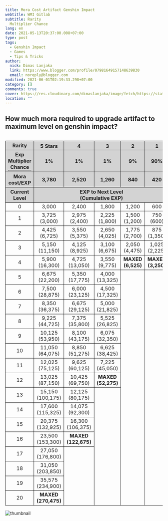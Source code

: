 ```yaml
---
title: Mora Cost Artifact Genshin Impact
webtitle: WMI Gitlab
subtitle: Rarity																																																																			 																		Exp
  Multiplier Chance
lang: en
date: 2021-05-13T20:37:00.008+07:00
type: post
tags:
  - Genshin Impact
  - Games
  - Tips & Tricks
author:
  nick: Dimas Lanjaka
  link: https://www.blogger.com/profile/07981649157148639830
  email: noreply@blogger.com
modified: 2021-06-01T02:19:33.298+07:00
category: []
comments: true
cover: https://res.cloudinary.com/dimaslanjaka/image/fetch/https://static.wikia.nocookie.net/gensin-impact/images/2/2b/Icon_5_Stars.png/revision/latest/scale-to-width-down/63?cb=20201226100736
location: ""
---
```


<h2>How much mora required to upgrade artifact to maximum level on genshin impact?</h2><div style="overflow-x: auto">	<table id="gi" class="border">		<tbody>			<tr class="bg-grey">				<th>Rarity</th>				<th>					<img alt="5 Stars" src="https://res.cloudinary.com/dimaslanjaka/image/fetch/https://static.wikia.nocookie.net/gensin-impact/images/2/2b/Icon_5_Stars.png/revision/latest/scale-to-width-down/63?cb=20201226100736" title="5 Stars" width="63" height="16">				</th>				<th>					<img alt="4 Stars" src="https://res.cloudinary.com/dimaslanjaka/image/fetch/https://static.wikia.nocookie.net/gensin-impact/images/7/77/Icon_4_Stars.png/revision/latest/scale-to-width-down/51?cb=20201226100702" title="4 Stars" width="51" height="16">				</th>				<th>					<img alt="3 Stars" src="https://res.cloudinary.com/dimaslanjaka/image/fetch/https://static.wikia.nocookie.net/gensin-impact/images/1/11/Icon_3_Stars.png/revision/latest/scale-to-width-down/40?cb=20201226100630" title="3 Stars" width="40" height="16">				</th>				<th>					<img alt="2 Stars" src="https://res.cloudinary.com/dimaslanjaka/image/fetch/https://static.wikia.nocookie.net/gensin-impact/images/6/64/Icon_2_Stars.png/revision/latest/scale-to-width-down/28?cb=20201226100559" title="2 Stars" width="28" height="16">				</th>				<th>					<img alt="1 Star" src="https://res.cloudinary.com/dimaslanjaka/image/fetch/https://static.wikia.nocookie.net/gensin-impact/images/b/b7/Icon_1_Star.png/revision/latest/scale-to-width-down/16?cb=20201226100531" title="1 Star" width="16" height="16">				</th>			</tr> 			<tr class="bg-grey">				<th>					<div class="tooltip">						Exp Multiplier Chance 						<span class="tooltiptext"><p>								When consuming an enhanced artifact, in addition to the Base EXP 								granted, 80% of the EXP used for its upgrades will be recovered 								at no extra Mora. For example, using a 								<img alt="4 Stars" src="https://res.cloudinary.com/dimaslanjaka/image/fetch/https://static.wikia.nocookie.net/gensin-impact/images/7/77/Icon_4_Stars.png/revision/latest/scale-to-width-down/51?cb=20201226100702" title="4 Stars" width="51" height="16" style="display: inline">								Level 16 artifact is worth 100,660 EXP (2,520 + 0.8 × 122,675), 								and costs 2,520 Mora. 							</p></span>					</div>				</th>				<th>1%</th>				<th>1%</th>				<th>1%</th>				<th>9%</th>				<th>90%</th>			</tr>			<tr class="bg-grey">				<th>Mora cost/EXP</th>				<th>3,780</th>				<th>2,520</th>				<th>1,260</th>				<th>840</th>				<th>420</th>			</tr> 			<tr class="bg-grey">				<th>					Current 					<br>					Level 				</th>				<th colspan="5">					EXP to Next Level 					<br>					(Cumulative EXP) 				</th>			</tr> 			<tr>				<td>0</td>				<td>3,000</td>				<td>2,400</td>				<td>1,800</td>				<td>1,200</td>				<td>600</td>			</tr>			<tr>				<td>1</td>				<td>					3,725 					<br>					(3,000) 				</td>				<td>					2,975 					<br>					(2,400) 				</td>				<td>					2,225 					<br>					(1,800) 				</td>				<td>					1,500 					<br>					(1,200) 				</td>				<td>					750 					<br>					(600) 				</td>			</tr>			<tr>				<td>2</td>				<td>					4,425 					<br>					(6,725) 				</td>				<td>					3,550 					<br>					(5,375) 				</td>				<td>					2,650 					<br>					(4,025) 				</td>				<td>					1,775 					<br>					(2,700) 				</td>				<td>					875 					<br>					(1,350) 				</td>			</tr>			<tr>				<td>3</td>				<td>					5,150 					<br>					(11,150) 				</td>				<td>					4,125 					<br>					(8,925) 				</td>				<td>					3,100 					<br>					(6,675) 				</td>				<td>					2,050 					<br>					(4,475) 				</td>				<td>					1,025 					<br>					(2,225) 				</td>			</tr>			<tr>				<td>4</td>				<td>					5,900 					<br>					(16,300) 				</td>				<td>					4,725 					<br>					(13,050) 				</td>				<td>					3,550 					<br>					(9,775) 				</td>				<td>					<strong>						MAXED 						<br>						(6,525) 					</strong>				</td>				<td>					<strong>						MAXED 						<br>						(3,250) 					</strong>				</td>			</tr>			<tr>				<td>5</td>				<td>					6,675 					<br>					(22,200) 				</td>				<td>					5,350 					<br>					(17,775) 				</td>				<td>					4,000 					<br>					(13,325) 				</td>				<td rowspan="16"></td>				<td rowspan="16"></td>			</tr>			<tr>				<td>6</td>				<td>					7,500 					<br>					(28,875) 				</td>				<td>					6,000 					<br>					(23,125) 				</td>				<td>					4,500 					<br>					(17,325) 				</td>			</tr>			<tr>				<td>7</td>				<td>					8,350 					<br>					(36,375) 				</td>				<td>					6,675 					<br>					(29,125) 				</td>				<td>					5,000 					<br>					(21,825) 				</td>			</tr>			<tr>				<td>8</td>				<td>					9,225 					<br>					(44,725) 				</td>				<td>					7,375 					<br>					(35,800) 				</td>				<td>					5,525 					<br>					(26,825) 				</td>			</tr>			<tr>				<td>9</td>				<td>					10,125 					<br>					(53,950) 				</td>				<td>					8,100 					<br>					(43,175) 				</td>				<td>					6,075 					<br>					(32,350) 				</td>			</tr>			<tr>				<td>10</td>				<td>					11,050 					<br>					(64,075) 				</td>				<td>					8,850 					<br>					(51,275) 				</td>				<td>					6,625 					<br>					(38,425) 				</td>			</tr>			<tr>				<td>11</td>				<td>					12,025 					<br>					(75,125) 				</td>				<td>					9,625 					<br>					(60,125) 				</td>				<td>					7,225 					<br>					(45,050) 				</td>			</tr>			<tr>				<td>12</td>				<td>					13,025 					<br>					(87,150) 				</td>				<td>					10,425 					<br>					(69,750) 				</td>				<td>					<strong>						MAXED 						<br>						(52,275) 					</strong>				</td>			</tr>			<tr>				<td>13</td>				<td>					15,150 					<br>					(100,175) 				</td>				<td>					12,125 					<br>					(80,175) 				</td>				<td rowspan="8"></td>			</tr>			<tr>				<td>14</td>				<td>					17,600 					<br>					(115,325) 				</td>				<td>					14,075 					<br>					(92,300) 				</td>			</tr>			<tr>				<td>15</td>				<td>					20,375 					<br>					(132,925) 				</td>				<td>					16,300 					<br>					(106,375) 				</td>			</tr>			<tr>				<td>16</td>				<td>					23,500 					<br>					(153,300) 				</td>				<td>					<strong>						MAXED 						<br>						(122,675) 					</strong>				</td>			</tr>			<tr>				<td>17</td>				<td>					27,050 					<br>					(176,800) 				</td>				<td rowspan="4"></td>			</tr>			<tr>				<td>18</td>				<td>					31,050 					<br>					(203,850) 				</td>			</tr>			<tr>				<td>19</td>				<td>					35,575 					<br>					(234,900) 				</td>			</tr>			<tr>				<td>20</td>				<td>					<strong>						MAXED 						<br>						(270,475) 					</strong>				</td>			</tr>		</tbody>	</table></div> <div class="m-2">	<img src="https://res.cloudinary.com/dimaslanjaka/image/upload/v1620913730/blogger/artifact_mora_cost.png" alt="thumbnail" rel="sponsored"></div><style>.bg-grey{background-color:lightgrey}table#gi{border-collapse:collapse;width:100%}table#gi tr,table#gi td,table#gi th{border:1px solid black}table#gi td,table#gi th{text-align:center}.tooltip{position:relative;display:inline-block;border-bottom:1px dotted black}.tooltip .tooltiptext{visibility:hidden;width:120px;background-color:black;color:#fff;text-align:center;padding:5px 0;border-radius:6px;position:absolute;z-index:1}.tooltip:hover .tooltiptext{visibility:visible} </style>